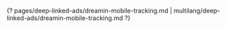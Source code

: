 {? pages/deep-linked-ads/dreamin-mobile-tracking.md | multilang/deep-linked-ads/dreamin-mobile-tracking.md ?}
